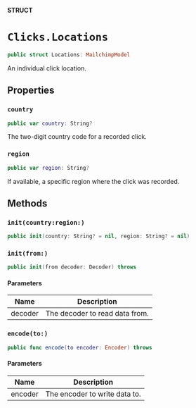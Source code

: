 **STRUCT**

# `Clicks.Locations`

```swift
public struct Locations: MailchimpModel
```

An individual click location.

## Properties
### `country`

```swift
public var country: String?
```

The two-digit country code for a recorded click.

### `region`

```swift
public var region: String?
```

If available, a specific region where the click was recorded.

## Methods
### `init(country:region:)`

```swift
public init(country: String? = nil, region: String? = nil)
```

### `init(from:)`

```swift
public init(from decoder: Decoder) throws
```

#### Parameters

| Name | Description |
| ---- | ----------- |
| decoder | The decoder to read data from. |

### `encode(to:)`

```swift
public func encode(to encoder: Encoder) throws
```

#### Parameters

| Name | Description |
| ---- | ----------- |
| encoder | The encoder to write data to. |